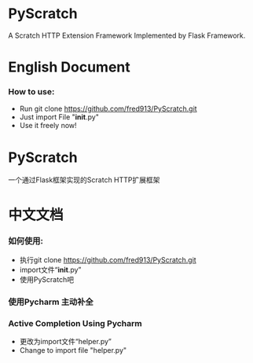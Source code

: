 # PyScratch
A Scratch HTTP Extension Framework Implemented by Flask Framework.
# English Document

### How to use:
 - Run git clone https://github.com/fred913/PyScratch.git
 - Just import File "__init__.py"
 - Use it freely now!

# PyScratch
一个通过Flask框架实现的Scratch HTTP扩展框架
# 中文文档

### 如何使用:
 - 执行git clone https://github.com/fred913/PyScratch.git
 - import文件“__init__.py”
 - 使用PyScratch吧

### 使用Pycharm 主动补全
### Active Completion Using Pycharm
 - 更改为import文件“helper.py”
 - Change to import file "helper.py"

